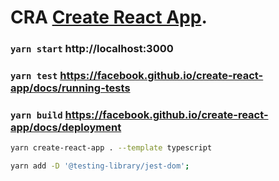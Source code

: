 # CRA [Create React App](https://github.com/facebook/create-react-app).

### `yarn start` http://localhost:3000

### `yarn test` https://facebook.github.io/create-react-app/docs/running-tests

### `yarn build` https://facebook.github.io/create-react-app/docs/deployment

```bash
yarn create-react-app . --template typescript

yarn add -D '@testing-library/jest-dom';
```
